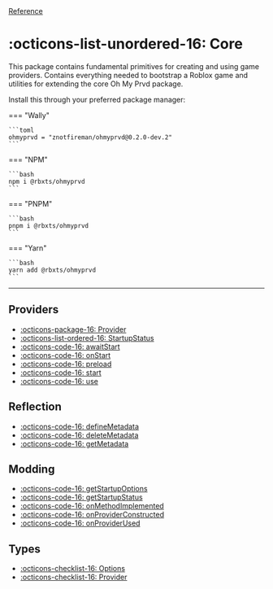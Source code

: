 <div class="ompdoc-reference-breadcrumbs">
<a href="../">Reference</a>
</div>

# :octicons-list-unordered-16: Core

This package contains fundamental primitives for creating and using game
providers. Contains everything needed to bootstrap a Roblox game and utilities
for extending the core Oh My Prvd package.

Install this through your preferred package manager:

=== "Wally"

    ```toml
    ohmyprvd = "znotfireman/ohmyprvd@0.2.0-dev.2"
    ```

=== "NPM"

    ```bash
    npm i @rbxts/ohmyprvd
    ```

=== "PNPM"

    ```bash
    pnpm i @rbxts/ohmyprvd
    ```

=== "Yarn"

    ```bash
    yarn add @rbxts/ohmyprvd
    ```

---

<section class="grid" markdown>

<section markdown>

## Providers

- [:octicons-package-16: Provider](providers/provider.md)
- [:octicons-list-ordered-16: StartupStatus](providers/startup-status.md)
- [:octicons-code-16: awaitStart](providers/await-start.md)
- [:octicons-code-16: onStart](providers/on-start.md)
- [:octicons-code-16: preload](providers/preload.md)
- [:octicons-code-16: start](providers/start.md)
- [:octicons-code-16: use](providers/use.md)

## Reflection

- [:octicons-code-16: defineMetadata](reflection/define-metadata.md)
- [:octicons-code-16: deleteMetadata](reflection/define-metadata.md)
- [:octicons-code-16: getMetadata](reflection/define-metadata.md)

</section>

<section markdown>

## Modding

- [:octicons-code-16: getStartupOptions](modding/get-startup-options.md)
- [:octicons-code-16: getStartupStatus](modding/get-startup-status.md)
- [:octicons-code-16: onMethodImplemented](modding/on-method-implemented.md)
- [:octicons-code-16: onProviderConstructed](modding/on-provider-constructed.md)
- [:octicons-code-16: onProviderUsed](modding/on-provider-used.md)

## Types

- [:octicons-checklist-16: Options](types/options.md)
- [:octicons-checklist-16: Provider](types/provider.md)

</section>

</section>
